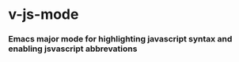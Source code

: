 # v-js-mode
### Emacs major mode for highlighting javascript syntax and enabling jsvascript abbrevations
